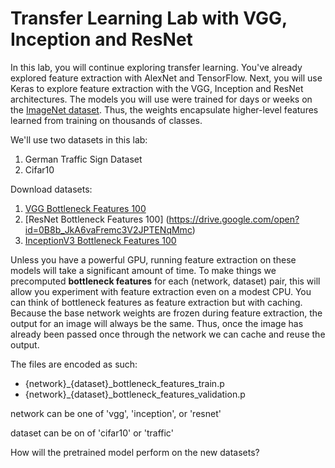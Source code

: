 # Transfer Learning Lab with VGG, Inception and ResNet

In this lab, you will continue exploring transfer learning. You've already explored feature extraction with AlexNet and TensorFlow. Next, you will use Keras to explore feature extraction with the VGG, Inception and ResNet architectures. The models you will use were trained for days or weeks on the [ImageNet dataset](http://www.image-net.org/). Thus, the weights encapsulate higher-level features learned from training on thousands of classes.

We'll use two datasets in this lab:

1. German Traffic Sign Dataset
2. Cifar10

Download datasets:

1. [VGG Bottleneck Features 100](https://drive.google.com/open?id=0B8b_JkA6vaFrQnByYkhKVlJDMTA)
2. [ResNet Bottleneck Features 100] (https://drive.google.com/open?id=0B8b_JkA6vaFremc3V2JPTENqMmc)
3. [InceptionV3 Bottleneck Features 100](https://drive.google.com/open?id=0B8b_JkA6vaFrMFlTZTJvZGZ3Q2c)

Unless you have a powerful GPU, running feature extraction on these models will take a significant amount of time. To make things we precomputed **bottleneck features** for each (network, dataset) pair, this will allow you experiment with feature extraction even on a modest CPU. You can think of bottleneck features as feature extraction but with caching.  Because the base network weights are frozen during feature extraction, the output for an image will always be the same. Thus, once the image has already been passed once through the network we can cache and reuse the output.

The files are encoded as such:

- {network}_{dataset}_bottleneck_features_train.p
- {network}_{dataset}_bottleneck_features_validation.p

network can be one of 'vgg', 'inception', or 'resnet'

dataset can be on of 'cifar10' or 'traffic'

How will the pretrained model perform on the new datasets?
